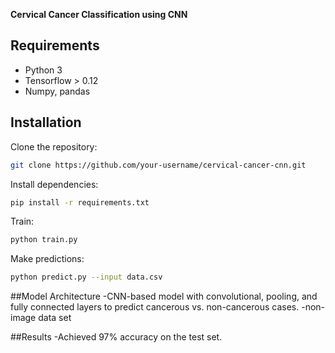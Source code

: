 **Cervical Cancer Classification using CNN**


## Requirements

- Python 3
- Tensorflow > 0.12
- Numpy, pandas

## Installation

Clone the repository:

```bash
git clone https://github.com/your-username/cervical-cancer-cnn.git
```


Install dependencies:
```bash
pip install -r requirements.txt
```
Train:

```bash
python train.py
```

Make predictions:

```bash
python predict.py --input data.csv
```

##Model Architecture
-CNN-based model with convolutional, pooling, and fully connected layers to predict cancerous vs. non-cancerous cases.
-non-image data set

##Results
-Achieved 97% accuracy on the test set.
